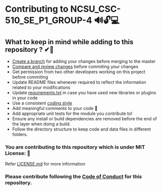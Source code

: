 # Contributing to NCSU_CSC-510_SE_P1_GROUP-4 🔊🔓💻

## What to keep in mind while adding to this repository ? ✔🎫

- [Create a branch](https://docs.github.com/en/github/collaborating-with-issues-and-pull-requests/creating-and-deleting-branches-within-your-repository) for adding your changes before merging to the master
- [Compare and review changes](https://docs.github.com/en/github/committing-changes-to-your-project/viewing-and-comparing-commits) before commiting your changes
- Get permission from two other developers working on this project before commiting
- Update README files whenever required to reflect the information related to your modifications
- Update [requirements.txt](https://github.com/rohanpillai20/NCSU_CSC-510_SE_P1_GROUP-4/blob/master/requirements.txt) in case you have used new libraries or plugins in your code
- Use a consistent [coding style](https://www.python.org/dev/peps/pep-0008/)
- Add meaningful comments to your code 📜
- Add appropriate unit tests for the module you contribute to!
- Ensure any install or build dependencies are removed before the end of the layer when doing a build.
- Follow the directory structure to keep code and data files in different folders.



### You are contributing to this repository which is under MIT License: 🏅
Refer [LICENSE.md](https://github.com/rohanpillai20/NCSU_CSC-510_SE_P1_GROUP-4/blob/master/LICENSE.md) for more information

### Please contribute following the [Code of Conduct](https://github.com/rohanpillai20/NCSU_CSC-510_SE_P1_GROUP-4/blob/master/CODE_OF_CONDUCT.md) for this repository.
